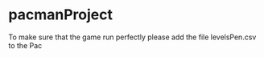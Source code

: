 # pacmanProject
To make sure that the game run perfectly please add the file levelsPen.csv to the Pac
